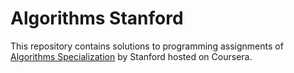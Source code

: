 # Algorithms Stanford
This repository contains solutions to programming assignments of [Algorithms Specialization](https://www.coursera.org/specializations/algorithms) by Stanford hosted on Coursera. 
